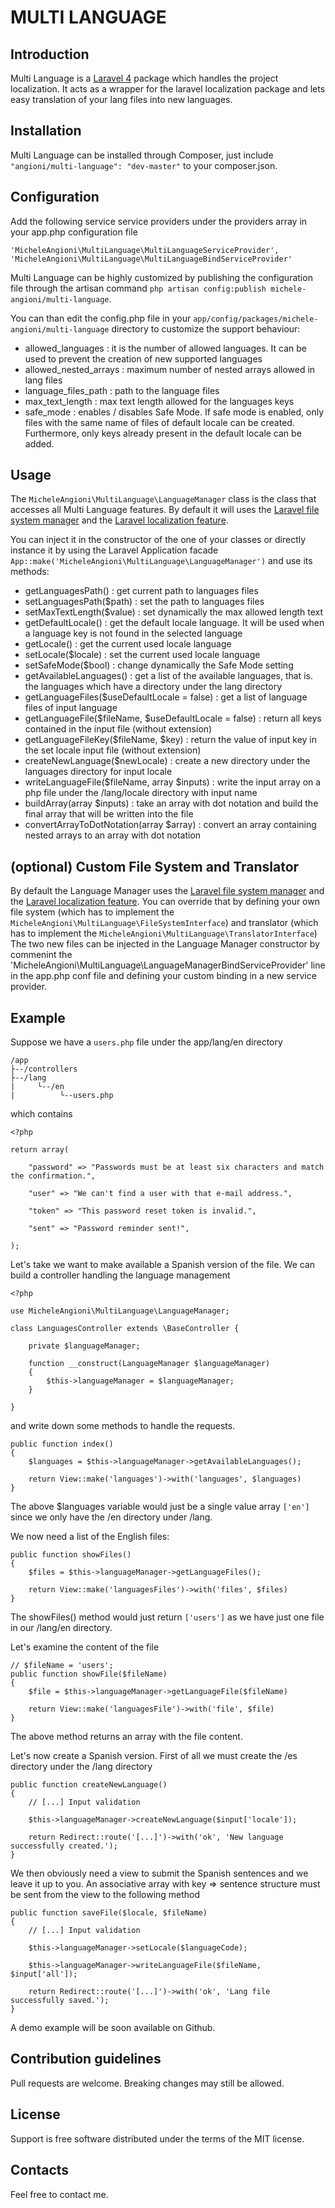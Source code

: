 # MULTI LANGUAGE

## Introduction

Multi Language is a [Laravel 4](http://laravel.com) package which handles the project localization. It acts as a wrapper for the laravel localization package and lets easy translation of your lang files into new languages.

## Installation

Multi Language can be installed through Composer, just include `"angioni/multi-language": "dev-master"` to your composer.json.

## Configuration

Add the following service service providers under the providers array in your app.php configuration file

    'MicheleAngioni\MultiLanguage\MultiLanguageServiceProvider',
    'MicheleAngioni\MultiLanguage\MultiLanguageBindServiceProvider'

Multi Language can be highly customized by publishing the configuration file through the artisan command `php artisan config:publish michele-angioni/multi-language`.

You can than edit the config.php file in your `app/config/packages/michele-angioni/multi-language` directory to customize the support behaviour:

- allowed_languages : it is the number of allowed languages. It can be used to prevent the creation of new supported languages
- allowed_nested_arrays : maximum number of nested arrays allowed in lang files
- language_files_path : path to the language files
- max_text_length : max text length allowed for the languages keys
- safe_mode : enables / disables Safe Mode. If safe mode is enabled, only files with the same name of files of default locale can be created. Furthermore, only keys already present in the default locale can be added.

## Usage

The `MicheleAngioni\MultiLanguage\LanguageManager` class is the class that accesses all Multi Language features.
By default it will uses the [Laravel file system manager](http://laravel.com/api/4.2/Illuminate/Filesystem/Filesystem.html) and the [Laravel localization feature](http://laravel.com/docs/4.2/localization).

You can inject it in the constructor of the one of your classes or directly instance it by using the Laravel Application facade `App::make('MicheleAngioni\MultiLanguage\LanguageManager')` and use its methods:

- getLanguagesPath() : get current path to languages files
- setLanguagesPath($path) : set the path to languages files
- setMaxTextLength($value) : set dynamically the max allowed length text
- getDefaultLocale() : get the default locale language. It will be used when a language key is not found in the selected language
- getLocale() : get the current used locale language
- setLocale($locale) : set the current used locale language
- setSafeMode($bool) : change dynamically the Safe Mode setting
- getAvailableLanguages() : get a list of the available languages, that is. the languages which have a directory under the lang directory
- getLanguageFiles($useDefaultLocale = false) : get a list of language files of input language
- getLanguageFile($fileName, $useDefaultLocale = false) : return all keys contained in the input file (without extension)
- getLanguageFileKey($fileName, $key) : return the value of input key in the set locale input file (without extension)
- createNewLanguage($newLocale) : create a new directory under the languages directory for input locale
- writeLanguageFile($fileName, array $inputs) : write the input array on a php file under the /lang/locale directory with input name
- buildArray(array $inputs) : take an array with dot notation and build the final array that will be written into the file
- convertArrayToDotNotation(array $array) : convert an array containing nested arrays to an array with dot notation

## (optional) Custom File System and Translator

By default the Language Manager uses the [Laravel file system manager](http://laravel.com/api/4.2/Illuminate/Filesystem/Filesystem.html) and the [Laravel localization feature](http://laravel.com/docs/4.2/localization).
You can override that by defining your own file system (which has to implement the `MicheleAngioni\MultiLanguage\FileSystemInterface`) and translator (which has to implement the `MicheleAngioni\MultiLanguage\TranslatorInterface`)
The two new files can be injected in the Language Manager constructor by commenint the 'MicheleAngioni\MultiLanguage\LanguageManagerBindServiceProvider' line in the app.php conf file and defining your custom binding in a new service provider.

## Example

Suppose we have a `users.php` file under the app/lang/en directory

    /app
    ├--/controllers
    ├--/lang
    |     └--/en
    |          └--users.php

which contains

    <?php

    return array(

        "password" => "Passwords must be at least six characters and match the confirmation.",

        "user" => "We can't find a user with that e-mail address.",

        "token" => "This password reset token is invalid.",

        "sent" => "Password reminder sent!",

    );

Let's take we want to make available a Spanish version of the file. We can build a controller handling the language management

    <?php

    use MicheleAngioni\MultiLanguage\LanguageManager;

    class LanguagesController extends \BaseController {

        private $languageManager;

        function __construct(LanguageManager $languageManager)
        {
            $this->languageManager = $languageManager;
        }

    }

and write down some methods to handle the requests.

    public function index()
    {
        $languages = $this->languageManager->getAvailableLanguages();

        return View::make('languages')->with('languages', $languages)
    }

The above $languages variable would just be a single value array `['en']` since we only have the /en directory under /lang.

We now need a list of the English files:

    public function showFiles()
    {
        $files = $this->languageManager->getLanguageFiles();

        return View::make('languagesFiles')->with('files', $files)
    }

The showFiles() method would just return `['users']` as we have just one file in our /lang/en directory.

Let's examine the content of the file

    // $fileName = 'users';
    public function showFile($fileName)
    {
        $file = $this->languageManager->getLanguageFile($fileName)

        return View::make('languagesFile')->with('file', $file)
    }

The above method returns an array with the file content.

Let's now create a Spanish version. First of all we must create the /es directory under the /lang directory

    public function createNewLanguage()
    {
        // [...] Input validation

        $this->languageManager->createNewLanguage($input['locale']);

        return Redirect::route('[...]')->with('ok', 'New language successfully created.');
    }

We then obviously need a view to submit the Spanish sentences and we leave it up to you.
An associative array with key => sentence structure must be sent from the view to the following method

    public function saveFile($locale, $fileName)
    {
        // [...] Input validation

        $this->languageManager->setLocale($languageCode);

        $this->languageManager->writeLanguageFile($fileName, $input['all']);

        return Redirect::route('[...]')->with('ok', 'Lang file successfully saved.');
    }

A demo example will be soon available on Github.

## Contribution guidelines

Pull requests are welcome. Breaking changes may still be allowed.

## License

Support is free software distributed under the terms of the MIT license.

## Contacts

Feel free to contact me.
